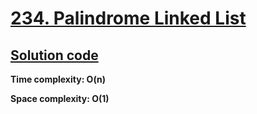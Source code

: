 # [234. Palindrome Linked List](https://leetcode.com/problems/palindrome-linked-list/)

## [Solution code](https://github.com/alexengrig/leetcode/blob/main/src/main/java/dev/alexengrig/leetcode/_234_palindrome_linked_list/Solution.java)

**Time complexity: O(n)**

**Space complexity: O(1)**
